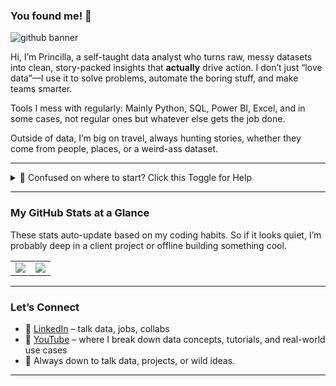### You found me! 👋  
![github banner](https://github.com/user-attachments/assets/be86d225-3a1a-481e-9842-fd35f2908203)

Hi, I’m Princilla, a self-taught data analyst who turns raw, messy datasets into clean, story-packed insights that **actually** drive action. I don’t just “love data”—I use it to solve problems, automate the boring stuff, and make teams smarter.

Tools I mess with regularly:
Mainly Python, SQL, Power BI, Excel, and in some cases, not regular ones  but whatever else gets the job done.

Outside of data, I’m big on travel, always hunting stories, whether they come from people, places, or a weird-ass dataset.

---------

<details>
<summary>🤔 Confused on where to start? Click this Toggle for Help </summary>

**Here is the help you are looking for!:**

1. ⬇️ Scroll down to see my **featured (pinned) projects**
2. 📁 Want to explore more? Click the **Repositories** tab above  
3. 📄 Each repo = 1 project. Inside you'll find a README file — it's like a tour guide for that project.
4. ✅ I label beginner-friendly stuff and write clear instructions, so no need to be a tech wizard.

Still confused? [Ping me on LinkedIn](https://www.linkedin.com/in/princilla-abena-koranteng/) — I got you.

</details>

---
### My GitHub Stats at a Glance
These stats auto-update based on my coding habits. So if it looks quiet, I’m probably deep in a client project or offline building something cool.

<table>
  <tr>
    <td>
      <img src="https://github-readme-stats.vercel.app/api?username=alairdata&show_icons=true&theme=tokyonight" />
    </td>
    <td>
      <img src="https://github-readme-stats.vercel.app/api/top-langs/?username=alairdata&layout=compact&theme=tokyonight&card_width=500" />
    </td>
  </tr>
</table>

---

### Let’s Connect  
- 🧠 [LinkedIn](https://www.linkedin.com/in/princilla-abena-koranteng/) – talk data, jobs, collabs
- 🎥 [YouTube](https://www.youtube.com/@datawithprincilla)   – where I break down data concepts, tutorials, and real-world use cases
- 📨 Always down to talk data, projects, or wild ideas.

---

<!--
**alairdata/alairdata** is a ✨ _special_ ✨ repository because its `README.md` (this file) appears on your GitHub profile.
-->
